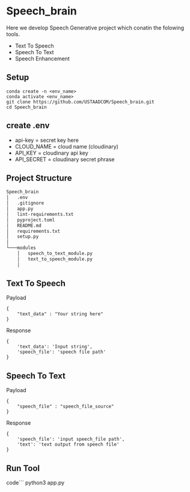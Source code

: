 # Speech_brain 
Here we develop Speech Generative project which conatin the folowing tools.
* Text To Speech 
* Speech To Text
* Speech Enhancement
## Setup
  ```code
  conda create -n <env_name>
  conda activate <env_name>
  git clone https://github.com/USTAADCOM/Speech_brain.git
  cd Speech_brain
  ```
## create .env

* api-key = secret key here
* CLOUD_NAME = cloud name (cloudinary)
* API_KEY = cloudinary api key
* API_SECRET = cloudinary secret phrase

## Project Structure
```bash
Speech_brain
│   .env
│   .gitignore
│   app.py
│   lint-requirements.txt
│   pyproject.toml
│   README.md
│   requirements.txt
│   setup.py
│
└───modules
    │   speech_to_text_module.py
    │   text_to_speech_module.py
    │
```
## Text To Speech 
Payload
```code
{
    "text_data" : "Your string here"
}
```
Response 
```code
{
    'text_data': 'Input string', 
    'speech_file': 'speech file path'
}
```
 
## Speech To Text 
Payload
```code
{
    "speech_file" : "speech_file_source"
}
```
Response 
```code
{
    'speech_file': 'input speech_file path', 
    'text': 'text output from speech file'
}
```
## Run Tool
code```
python3 app.py
```